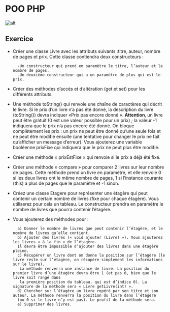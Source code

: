 # POO PHP 

![alt](https://ploum.net/images/livres.jpg)

## Exercice 
* Créer une classe Livre avec les attributs suivants :titre, auteur, nombre de pages et prix. Cette classe contiendra deux constructeurs : 

        -Un constructeur qui prend en paramètre le titre, l’auteur et le nombre de pages. 
        -Un deuxième constructeur qui a un paramètre de plus qui est le prix. 

* Créer des méthodes d’accès et d’altération (get et set) pour les différents attributs. 

* Une méthode toString() qui renvoie une chaîne de caractères qui décrit le livre. Si le prix d’un livre n’a pas été donné, la description du livre (toString()) 
devra indiquer «Prix pas encore donné ».
**Attention**, un livre peut être gratuit (0 est une valeur possible pour un prix) ; la valeur -1 indiquera que le prix n’a pas encore été donné. 
On bloque complètement les prix : un prix ne peut être donné qu’une seule fois et ne peut être modifié ensuite (une tentative pour changer le prix ne fait qu’afficher un message d’erreur).
 Vous ajouterez une variable booléenne prixFixe qui indiquera que le prix ne peut plus être modifié.  

* Créer  une méthode « prixEstFixe » qui renvoie si le prix a déjà été fixé. 

* Créer une méthode « compare » pour comparer 2 livres sur leur nombre de pages. Cette méthode prend un livre en paramètre, et elle renvoie 0 si les deux livres ont le même nombre de pages, 1 si l’instance courante (this) a plus de pages que le paramètre et -1 sinon. 

* Créez une classe Etagere pour représenter une étagère qui peut contenir un certain nombre de livres (fixe pour chaque étagère). Vous utiliserez pour cela un tableau. 
   Le constructeur prendra en paramètre le nombre de livres que pourra contenir l’étagère. 
      
* Vous ajouterez des méthodes pour : 

        a) Donner le nombre de livres que peut contenir l’étagère, et le nombre de livres qu’elle contient. 
        b) Ajouter des livres (« void ajouter (Livre) »). Vous ajouterez les livres « à la fin » de l’étagère. 
        Il devra être impossible d’ajouter des livres dans une étagère pleine. 
        c) Récupérer un livre dont on donne la position sur l’étagère (le livre reste sur l’étagère, on récupère simplement les informations sur le livre).
         La méthode renverra une instance de livre. La position du premier livre d’une étagère devra être 1 (et pas 0, bien que le livre soit rangé dans 
         la première position du tableau, qui est d’indice 0). La signature de la méthode sera « Livre getLivre(int) ». 
        d) Chercher sur l’étagère un livre repéré par son titre et son auteur. La méthode renverra la position du livre dans l’étagère 
        (ou 0 si le livre n’y est pas). Le profil de la méthode sera. 
        e) Supprimer des livres.      

